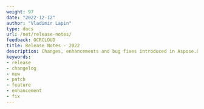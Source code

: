 ```yaml
---
weight: 97
date: "2022-12-12"
author: "Vladimir Lapin"
type: docs
url: /net/release-notes/
feedback: OCRCLOUD
title: Release Notes - 2022
description: Changes, enhancements and bug fixes introduced in Aspose.OCR Cloud releases.
keywords:
- release
- changelog
- new
- patch
- feature
- enhancement
- fix
---
```

